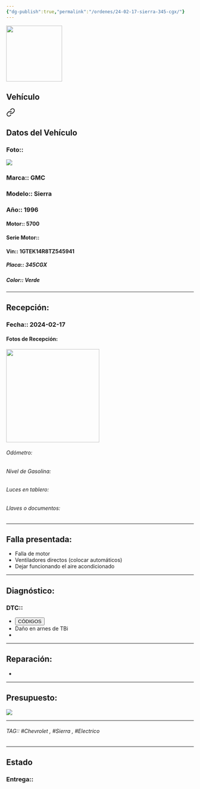 ```yaml
---
{"dg-publish":true,"permalink":"/ordenes/24-02-17-sierra-345-cgx/"}
---
```


<img src="https://lh3.googleusercontent.com/d/137fl3TIZ0-PU8b-Pt0bsjclwHub_u78G" width="150">

## Vehículo

<div class="transclusion internal-embed is-loaded"><a class="markdown-embed-link" href="/vehiculos/gmc/sierra-345-cgx/#datos-del-vehiculo" aria-label="Open link"><svg xmlns="http://www.w3.org/2000/svg" width="24" height="24" viewBox="0 0 24 24" fill="none" stroke="currentColor" stroke-width="2" stroke-linecap="round" stroke-linejoin="round" class="svg-icon lucide-link"><path d="M10 13a5 5 0 0 0 7.54.54l3-3a5 5 0 0 0-7.07-7.07l-1.72 1.71"></path><path d="M14 11a5 5 0 0 0-7.54-.54l-3 3a5 5 0 0 0 7.07 7.07l1.71-1.71"></path></svg></a><div class="markdown-embed">



## Datos del Vehículo 
### Foto:: 
<img src="https://lh3.googleusercontent.com/d/145hr6sO3SOvDvp6jnEM6wrEVjhxFDSFp">

### Marca:: GMC
### Modelo:: Sierra
### Año:: 1996
#### Motor:: 5700
#### Serie Motor:: 
#### Vin:: 1GTEK14R8TZ545941
##### Placa:: 345CGX
##### Color:: Verde
---


</div></div>


## Recepción:
### Fecha:: 2024-02-17
#### Fotos de Recepción: 
<img src="https://lh3.googleusercontent.com/d/" width="250">

###### Odómetro: 
###### Nivel de Gasolina: 
###### Luces en tablero: 
###### Llaves o documentos: 

---

## Falla presentada:
- Falla de motor 
- Ventiladores directos (colocar automáticos)
- Dejar funcionando el aire acondicionado 


---

## Diagnóstico:
### DTC:: 

- <a href="http"><button class="btn success">CÓDIGOS</button></a>
- Daño en arnes de TBi
- 

---
## Reparación:
- 

---

## Presupuesto:

<img src="https://lh3.googleusercontent.com/d/">

---

###### TAG:: #Chevrolet , #Sierra , #Electrico 

---

## Estado

### Entrega:: 


